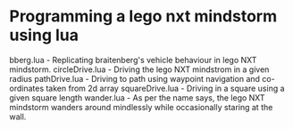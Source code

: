 Programming a lego nxt mindstorm using lua
===============
bberg.lua - Replicating braitenberg's vehicle behaviour in lego NXT mindstorm.
circleDrive.lua - Driving the lego NXT mindstrom in a given radius
pathDrive.lua - Driving to path using waypoint navigation and co-ordinates taken from 2d array
squareDrive.lua - Driving in a square using a given square length
wander.lua - As per the name says, the lego NXT mindstorm wanders around mindlessly while occasionally staring at the wall.
